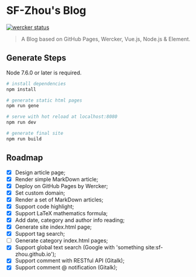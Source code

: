 # SF-Zhou's Blog

[![wercker status](https://app.wercker.com/status/94144b91388fbf8712fca882f24eb63e/s/blog "wercker status")](https://app.wercker.com/project/byKey/94144b91388fbf8712fca882f24eb63e)

> A Blog based on GitHub Pages, Wercker, Vue.js, Node.js & Element.

## Generate Steps

Node 7.6.0 or later is required.

``` bash
# install dependencies
npm install

# generate static html pages
npm run gene

# serve with hot reload at localhost:8080
npm run dev

# generate final site
npm run build
```

## Roadmap

- [x] Design article page;
- [x] Render simple MarkDown article;
- [x] Deploy on GitHub Pages by Wercker;
- [x] Set custom domain;
- [x] Render a set of MarkDown articles;
- [x] Support code highlight;
- [x] Support LaTeX mathematics formula;
- [x] Add date, category and author info reading;
- [x] Generate site index.html page;
- [x] Support tag search;
- [ ] Generate category index.html pages;
- [x] Support global text search (Google with 'something site:sf-zhou.github.io');
- [x] Support comment with RESTful API (Gitalk);
- [x] Support comment @ notification (Gitalk);
